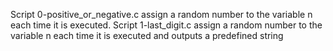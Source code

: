 Script 0-positive_or_negative.c  assign a random number to the variable n each time it is executed.
Script 1-last_digit.c assign a random number to the variable n each time it is executed and outputs a predefined string 
